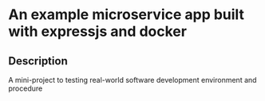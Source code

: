 # An example microservice app built with expressjs and docker
## Description
A mini-project to testing real-world software development environment and procedure

